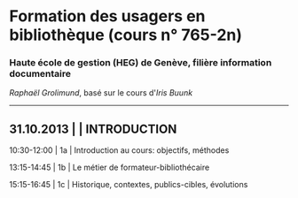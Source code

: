 # Formation des usagers en bibliothèque (cours n° 765-2n)
### Haute école de gestion (HEG) de Genève, filière information documentaire

*Raphaël Grolimund*, basé sur le cours d'*Iris Buunk*

--------------------------------
**31.10.2013 |  | INTRODUCTION**
--------------------------------

10:30-12:00 | 1a | Introduction au cours: objectifs, méthodes

13:15-14:45 | 1b | Le métier de formateur-bibliothécaire

15:15-16:45 | 1c | Historique, contextes, publics-cibles, évolutions

